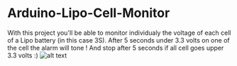 # Arduino-Lipo-Cell-Monitor
With this project you'll be able to monitor individualy the voltage of each cell of a Lipo battery (in this case 3S).
After 5 seconds under 3.3 volts on one of the cell the alarm will tone ! And stop after 5 seconds if all cell goes upper 3.3 volts :)
![alt text](https://www.solber-software.fr/apps/images/Schema.png)
